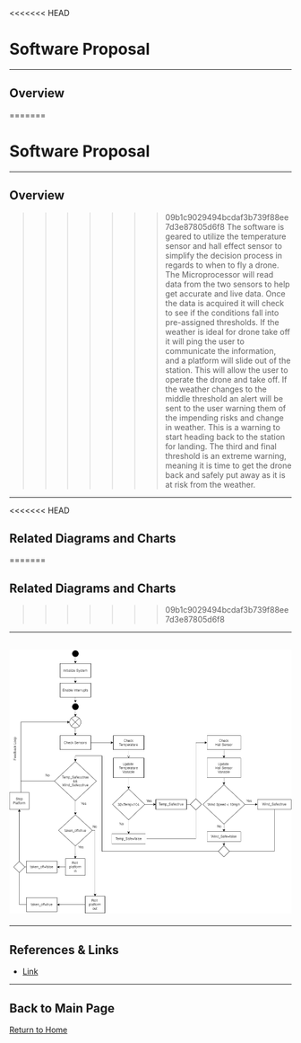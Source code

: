 <<<<<<< HEAD
# **Software Proposal**

---

## **Overview**  
=======
#  **Software Proposal**

---

##  **Overview**  
>>>>>>> 09b1c9029494bcdaf3b739f88ee7d3e87805d6f8
The software is geared to utilize the temperature sensor and hall effect sensor to simplify the decision process in regards to when to fly a drone. The Microprocessor will read data from the two sensors to help get accurate and live data. Once the data is acquired it will check to see if the conditions fall into pre-assigned thresholds. If the weather is ideal for drone take off it will ping the user to communicate the information, and a platform will slide out of the station. This will allow the user to operate the drone and take off. If the weather changes to the middle threshold an alert will be sent to the user warning them of the impending risks and change in weather. This is a warning to start heading back to the station for landing. The third and final threshold is an extreme warning, meaning it is time to get the drone back and safely put away as it is at risk from the weather. 

---

<<<<<<< HEAD
## **Related Diagrams and Charts**  
=======
##  **Related Diagrams and Charts**  
>>>>>>> 09b1c9029494bcdaf3b739f88ee7d3e87805d6f8

---
![Diagram Title](./image/Software_Proposal.png)
---

---

##  **References & Links**  
- [Link](https://app.diagrams.net/#G1xlFvtV_mzvnqlJUobaKzlR6I_mj8l-aW#%7B%22pageId%22%3A%22e7e014a7-5840-1c2e-5031-d8a46d1fe8dd%22%7D)

---

##  **Back to Main Page**  
[ Return to Home](./index.md)
